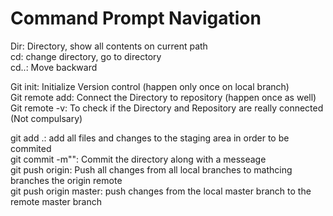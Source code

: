 # Command Prompt Navigation 

Dir: Directory, show all contents on current path<br/>
cd: change directory, go to directory<br/>
cd..: Move backward<br/>

Git init: Initialize Version control (happen only once on local branch)<br/>
Git remote add: Connect the Directory to repository (happen once as well)<br/>
Git remote -v: To check if the Directory and Repository are really connected (Not compulsary)<br/>

git add .: add all files and changes to the staging area in order to be commited<br/>
git commit -m"": Commit the directory along with a messeage<br/>
git push origin: Push all changes from all local branches to mathcing branches the origin remote<br/>
git push origin master: push changes from the local master branch to the remote master branch<br/>